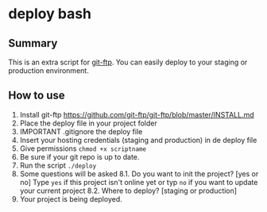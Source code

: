 # deploy bash

## Summary
This is an extra script for [git-ftp](https://github.com/git-ftp/git-ftp). You can easily deploy to your staging or production environment.

## How to use

1. Install git-ftp https://github.com/git-ftp/git-ftp/blob/master/INSTALL.md
2. Place the deploy file in your project folder
3. IMPORTANT .gitignore the deploy file
4. Insert your hosting credentials (staging and production) in de deploy file
5. Give permissions `chmod +x scriptname`
6. Be sure if your git repo is up to date.
7. Run the script `./deploy`
8. Some questions will be asked
8.1. Do you want to init the project? [yes or no] Type `yes` if this project isn't online yet or typ `no` if you want to update your current project
8.2. Where to deploy? [staging or production]
9. Your project is being deployed.
